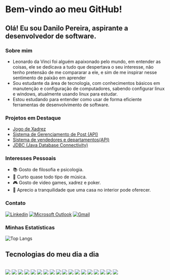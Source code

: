 # Bem-vindo ao meu GitHub!

## Olá! Eu sou Danilo Pereira, aspirante a desenvolvedor de software.

### Sobre mim
- Leonardo da Vinci foi alguém apaixonado pelo mundo, em entender as coisas, ele se dedicava a tudo que despertava o seu interesse, não tenho pretensão de me compararar a ele, e sim de me inspirar nesse sentimento de paixão em aprender
- Sou estudante da área de tecnologia, com conhecimentos básicos em manutenção e configuração de computadores, sabendo configurar linux e windows, atualmente usando linux para estudar.
- Estou estudando para entender como usar de forma eficiente ferramentas de desenvolvimento de software.

### Projetos em Destaque
- [Jogo de Xadrez](https://github.com/Danilo-dps/Sistema_Xadrez_java)
- [Sistema de Gerenciamento de Post (API)](https://github.com/Danilo-dps/workshop-spring-boot-mongodb)
- [Sistema de vendedores e departamentos(API)](https://github.com/Danilo-dps/workshop-springboot-jpa)
- [JDBC (Java Database Connectivity)](https://github.com/Danilo-dps/java-database-connectivity)

### Interesses Pessoais

- 📚 Gosto de filosofia e psicologia.
- 🎵 Curto quase todo tipo de música.
- 🎮 Gosto de video games, xadrez e poker.
- 🏡 Aprecio a tranquilidade que uma casa no interior pode oferecer.

### Contato
[![Linkedin](https://img.shields.io/badge/LinkedIn-0077B5?style=for-the-badge&logo=linkedin&logoColor=white)](https://www.linkedin.com/in/danilo-pereira-862510259/) 
[![Microsoft Outlook](https://img.shields.io/badge/Microsoft_Outlook-0078D4?style=for-the-badge&logo=microsoft-outlook&logoColor=white)](mailto:danilodpsnilo@outlook.com)
[![Gmail](https://img.shields.io/badge/Gmail-D14836?style=for-the-badge&logo=gmail&logoColor=white)](mailto:danilodpsnilo@gmail.com)

### Minhas Estatísticas
![Top Langs](https://github-readme-stats.vercel.app/api/top-langs/?username=danilo-dps)

## Tecnologias do meu dia a dia

<div style="display: inline_block"><br/>
  <img src="https://img.shields.io/badge/Udemy-EC5252?style=for-the-badge&logo=Udemy&logoColor=white"/>
  <img src="https://img.shields.io/badge/-Hackerrank-2EC866?style=for-the-badge&logo=HackerRank&logoColor=white"/>
  <img src="https://img.shields.io/badge/C-00599C?style=for-the-badge&logo=c&logoColor=white"/>
  <img src="https://img.shields.io/badge/C%2B%2B-00599C?style=for-the-badge&logo=c%2B%2B&logoColor=white"/>
  <img src="https://img.shields.io/badge/Java-ED8B00?style=for-the-badge&logo=openjdk&logoColor=white"/>
  <img src="https://img.shields.io/badge/C%23-239120?style=for-the-badge&logo=c-sharp&logoColor=white"/>
  <img src="https://img.shields.io/badge/.NET-5C2D91?style=for-the-badge&logo=.net&logoColor=white"/>
  <img src="https://img.shields.io/badge/Eclipse-2C2255?style=for-the-badge&logo=eclipse&logoColor=white"/>
  <img src="https://img.shields.io/badge/Spring-6DB33F?style=for-the-badge&logo=spring&logoColor=white"/>
  <img src="https://img.shields.io/badge/Visual_Studio-5C2D91?style=for-the-badge&logo=visual%20studio&logoColor=white"/>
  <img src="https://img.shields.io/badge/Visual_Studio_Code-0078D4?style=for-the-badge&logo=visual%20studio%20code&logoColor=white"/>  
  <img src="https://img.shields.io/badge/Microsoft_Excel-217346?style=for-the-badge&logo=microsoft-excel&logoColor=white"/>
  <img src="https://img.shields.io/badge/MySQL-00000F?style=for-the-badge&logo=mysql&logoColor=white"/>
  <img src="https://img.shields.io/badge/Google_Cloud-4285F4?style=for-the-badge&logo=google-cloud&logoColor=white"/>
  <img src="https://img.shields.io/badge/Markdown-000000?style=for-the-badge&logo=markdown&logoColor=white"/>
  <img src="https://img.shields.io/badge/Python-14354C?style=for-the-badge&logo=python&logoColor=white"/>
  <img src="https://img.shields.io/badge/Microsoft_SQL_Server-CC2927?style=for-the-badge&logo=microsoft-sql-server&logoColor=white"/>
  <img src="https://img.shields.io/badge/MongoDB-4EA94B?style=for-the-badge&logo=mongodb&logoColor=white"/>
</div>
